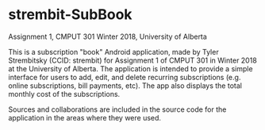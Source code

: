 # strembit-SubBook
Assignment 1, CMPUT 301 Winter 2018, University of Alberta

This is a subscription "book" Android application, made by Tyler Strembitsky (CCID: strembit) for Assignment 1 of CMPUT 301 in Winter 2018 at the University of Alberta. The application is intended to provide a simple interface for users to add, edit, and delete recurring subscriptions (e.g. online subscriptions, bill payments, etc). The app also displays the total monthly cost of the subscriptions.

Sources and collaborations are included in the source code for the application in the areas where they were used.
